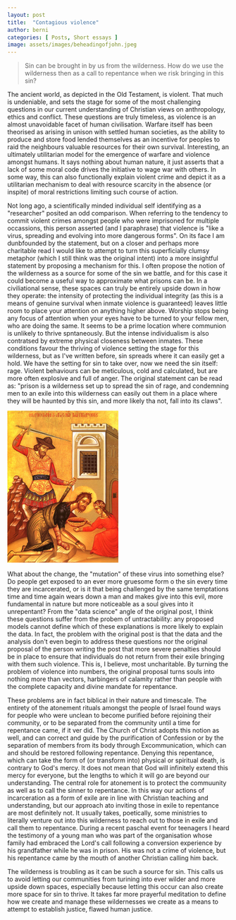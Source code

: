 ```yaml
---
layout: post
title:  "Contagious violence"
author: berni
categories: [ Posts, Short essays ]
image: assets/images/beheadingofjohn.jpeg
---
```


> Sin can be brought in by us from the wilderness. How do we use the wilderness then as a call to repentance when we risk bringing in this sin?

The ancient world, as depicted in the Old Testament, is violent. That much is undeniable, and sets the stage for some of the most challenging questions in our current understanding of Christian views on anthropology, ethics and conflict. These questions are truly timeless, as violence is an almost unavoidable facet of human civilisation. Warfare itself has been theorised as arising in unison with settled human societies, as the ability to produce and store food lended themselves as an incentive for peoples to raid the neighbours valuable resources for their own survival. Interesting, an ultimately utilitarian model for the emergence of warfare and violence amongst humans. It says nothing about human nature, it just asserts that a lack of some moral code drives the initiative to wage war with others. In some way, this can also functionally explain violent crime and depict it as a utilitarian mechanism to deal with resource scarcity in the absence (or inspite) of moral restrictions limiting such course of action.

Not long ago, a scientifically minded individual self identifying as a "researcher" posited an odd comparison. When referring to the tendency to commit violent crimes amongst people who were imprisoned for multiple occassions, this person asserted (and I paraphrase) that violence is "like a virus, spreading and evolving into more dangerous forms". On its face I am dunbfounded by the statement, but on a closer and perhaps more charitable read I would like to attempt to turn this superficially clumsy metaphor (which I still think was the original intent) into a more insightful statement by proposing a mechanism for this. I often propose the notion of the wilderness as a source for some of the sin we battle, and for this case it could become a useful way to approximate what prisons can be. In a civiliational sense, these spaces can truly be entirely upside down in how they operate: the intensity of protecting the individual integrity (as this is a means of genuine survival when inmate violence is guaranteed) leaves little room to place your attention on anything higher above. Worship stops being any focus of attention when your eyes have to be turned to your fellow men, who are doing the same. It seems to be a prime location where communion is unlikely to thrive spntaneously. But the intense individualism is also contratsed by extreme physical closeness between inmates. These conditions favour the thriving of violence setting the stage for this wilderness, but as I've written before, sin spreads where it can easily get a hold. We have the setting for sin to take over, now we need the sin itself: rage. Violent behaviours can be meticulous, cold and calculated, but are more often explosive and full of anger. The original statement can be read as: "prison is a wilderness set up to spread the sin of rage, and condemning men to an exile into this wilderness can easily out them in a place where they will be haunted by this sin, and more likely tha not, fall into its claws".

<img src="../assets/images/beheadingofjohn.jpeg" style="width: 50%;" alt="The beheading of John the Baptist icon from Dionysiou monastery.">

What about the change, the "mutation" of these virus into something else? Do people get exposed to an ever more gruesome form o the sin every time they are incarcerated, or is it that being challenged by the same temptations time and time again wears down a man and makes give into this evil, more fundamental in nature but more noticeable as a soul gives into it unrepentant? From the "data science" angle of the original post, I think these questions suffer from the probem of untractability: any proposed models cannot define which of these explanations is more likely to explain the data. In fact, the problem with the original post is that the data and the analysis don't even begin to address these questions nor the original proposal of the person writing the post that more severe penalties should be in place to ensure that individuals do not return from their exile bringing with them such violence. This is, I believe, most uncharitable. By turning the problem of violence into numbers, the original proposal turns souls into nothing more than vectors, harbingers of calamity rather than people with the complete capacity and divine mandate for repentance.

These problems are in fact biblical in their nature and timescale. The entirety of the atonement rituals amongst the people of Israel found ways for people who were unclean to become purified before rejoining their community, or to be separated from the community until a time for repentance came, if it ver did. The Church of Christ adopts this notion as well, and can correct and guide by the purification of Confession or by the separation of members from its body through Excommunication, which can and should be restored following repentance. Denying this repentance, which can take the form of (or transform into) physical or spiritual death, is contrary to God's mercy. It does not mean that God will infinitely extend this mercy for everyone, but the lengths to which it will go are beyond our understanding. The central role for atonement is to protect the commuunity as well as to call the sinner to repentance. In this way our actions of incarceration as a form of exile are in line with Christian teaching and understanding, but our approach ato inviting those in exile to repentance are most definitely not. It usually takes, poetically, some ministries to literally venture out into this wilderness to reach out to those in exile and call them to repentance. During a recent paschal event for teenagers I heard the testimony of a young man who was part of the organisation whose family had embraced the Lord's call following a conversion experience by his grandfather while he was in prison. His was not a crime of violence, but his repentance came by the mouth of another Christian calling him back.

The wilderness is troubling as it can be such a source for sin. This calls us to avoid letting our communities from turining into ever wilder and more upside down spaces, especially because letting this occur can also create more space for sin to thrive. It takes far more prayerful meditation to define how we create and manage these wildernesses we create as a means to attempt to establish justice, flawed human justice.